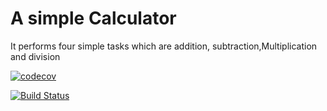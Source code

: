 # A simple Calculator 

 It performs four simple tasks which are addition, subtraction,Multiplication and division 
 
 [![codecov](https://codecov.io/gh/swarup1odev/SimpleHelloWorld/branch/main/graph/badge.svg?token=CE9NR41QQ4)](https://codecov.io/gh/swarup1odev/SimpleHelloWorld)

[![Build Status](https://travis-ci.org/swarup1odev/SimpleHelloWorld.svg?branch=main)](https://travis-ci.org/swarup1odev/SimpleHelloWorld)
